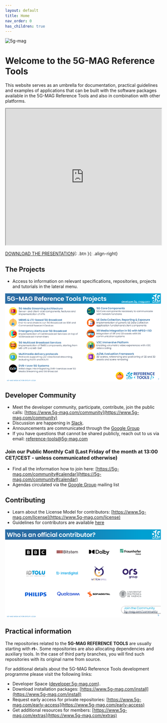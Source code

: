 ```yaml
---
layout: default
title: Home
nav_order: 0
has_children: true
---
```


<img src="{{site.baseurl}}/assets/images/5g-mag-reference-tools.png" alt="5g-mag" style="height:50px">

# Welcome to the 5G-MAG Reference Tools

This website serves as an umbrella for documentation, practical guidelines and examples of applications that can be
built with the software packages available in the 5G-MAG Reference Tools and also in combination with other platforms.

<iframe width="100%" height="440" src="https://drive.google.com/file/d/1tPcMWLeY6QJNH5OfGWDwLmoSyjrqk8gA/preview"></iframe>

[DOWNLOAD THE PRESENTATION](https://drive.google.com/file/d/1tPcMWLeY6QJNH5OfGWDwLmoSyjrqk8gA/preview){: .btn }{: .align-right} 

## The Projects
* Access to information on relevant specifications, repositories, projects and tutorials in the lateral menu.

<img src="./assets/images/projects/projects.png">

## Developer Community
* Meet the developer community, participate, contribute, join the public calls: [https://www.5g-mag.com/community](https://www.5g-mag.com/community)
* Discussion are happening in [Slack](https://5g-mag.slack.com/).
* Announcements are communicated through the [Google Group](https://groups.google.com/g/5g-mag-reference-tools)
* If you have questions that cannot be shared publicly, reach out to us via email: [reference-tools@5g-mag.com](mailto:reference-tools@5g-mag.com)

### Join our Public Monthly Call (Last Friday of the month at 13:00 CET/CEST - unless communicated otherwise)
* Find all the information how to join here: [https://5g-mag.com/community#calendar](https://5g-mag.com/community#calendar)
* Agendas circulated via the [Google Group](https://groups.google.com/g/5g-mag-reference-tools) mailing list

## Contributing
* Learn about the License Model for contributors: [https://www.5g-mag.com/license](https://www.5g-mag.com/license)
* Guidelines for contributors are available [here](guidelines-contributors.html)

<img src="./assets/images/projects/contributors.png">

## Practical information
The repositories related to the **5G-MAG REFERENCE TOOLS** are usually starting with **rt-**. Some repositories are also allocating dependencies and auxiliary tools. In the case of third party branches, you will find such repositories with its original name from source.

For additional details about the 5G-MAG Reference Tools development programme please visit the following links:
* Developer Space ([developer.5g-mag.com](https://developer.5g-mag.com/)).
* Download installation packages: [https://www.5g-mag.com/install](https://www.5g-mag.com/install)
* Request early access for private repositories: [https://www.5g-mag.com/early-access](https://www.5g-mag.com/early-access)
* Get additional resources for members: [https://www.5g-mag.com/extras](https://www.5g-mag.com/extras)
